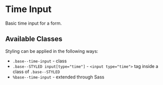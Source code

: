 # Time Input

Basic time input for a form.

## Available Classes

Styling can be applied in the following ways:

* `.base--time-input` - class
* `.base--STYLED input[type="time"]` - `<input type="time">` tag inside a class of `.base--STYLED`
* `%base--time-input` - extended through Sass
